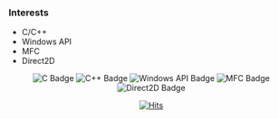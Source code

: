 ### Interests
- C/C++
- Windows API
- MFC
- Direct2D

<div align=center>

![C Badge](https://img.shields.io/badge/C-A8B9CC?style=flat-square&logo=C&logoColor=white)
![C++ Badge](https://img.shields.io/badge/C++-00599C?style=flat-square&logo=C%2B%2B&logoColor=white)
![Windows API Badge](https://img.shields.io/badge/Windows%20API-0078D6?style=flat-square&logo=Windows&logoColor=white)
![MFC Badge](https://img.shields.io/badge/MFC-96FF64?style=flat-square)
![Direct2D Badge](https://img.shields.io/badge/Direct2D-000000?style=flat-square)

[![Hits](https://hits.seeyoufarm.com/api/count/incr/badge.svg?url=https%3A%2F%2Fgithub.com%2Ftoxync&count_bg=%23284CFF&title_bg=%23555555&icon=&icon_color=%23E7E7E7&title=hits&edge_flat=false)](https://hits.seeyoufarm.com)

</div>
